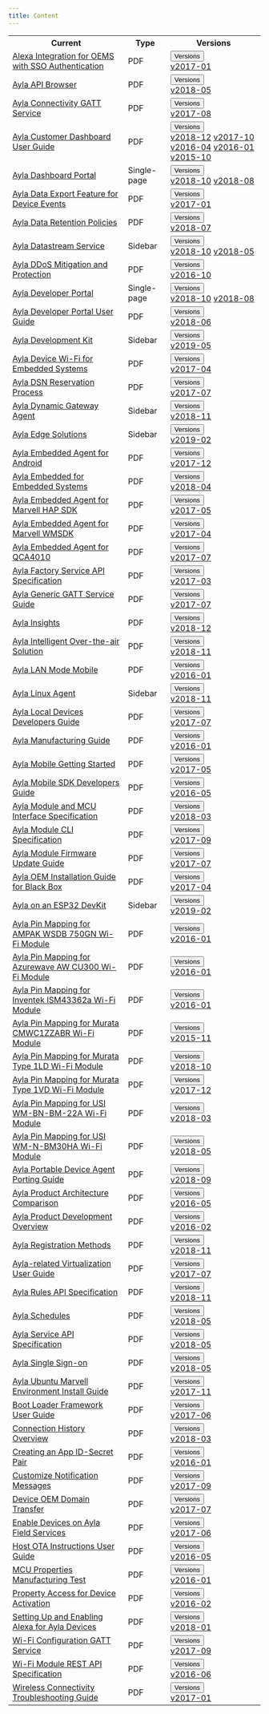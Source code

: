 ```yaml
---
title: Content
---
```


<table class="version-table">
  <tr><th>Current</th><th>Type</th><th>Versions</th></tr>
  <tr>
    <td><a href="/content/alexa-integration-for-oems-with-sso-authentication">Alexa Integration for OEMS with SSO Authentication</a></td>
    <td>PDF</td>
    <td>
      <div class="dropdown">
        <button class="btn btn-link btn-sm dropdown-toggle" type="button" id="alexa-integration-for-oems-with-sso-authentication" data-toggle="dropdown" aria-haspopup="true" aria-expanded="false">Versions</button>
        <div class="dropdown-menu" aria-labelledby="alexa-integration-for-oems-with-sso-authentication">
          <a class="dropdown-item" href="/content/alexa-integration-for-oems-with-sso-authentication-2017-01.pdf">v2017-01</a>
        </div>
      </div>
    </td>
  </tr>
  <tr>
    <td><a href="/content/ayla-api-browser">Ayla API Browser</a></td>
    <td>PDF</td>
    <td>
      <div class="dropdown">
        <button class="btn btn-link btn-sm dropdown-toggle" type="button" id="ayla-api-browser" data-toggle="dropdown" aria-haspopup="true" aria-expanded="false">Versions</button>
        <div class="dropdown-menu" aria-labelledby="ayla-api-browser">
          <a class="dropdown-item" href="/content/ayla-api-browser-2018-05.pdf">v2018-05</a>
        </div>
      </div>
    </td>
  </tr>
  <tr>
    <td><a href="/content/ayla-connectivity-gatt-service">Ayla Connectivity GATT Service</a></td>
    <td>PDF</td>
    <td>
      <div class="dropdown">
        <button class="btn btn-link btn-sm dropdown-toggle" type="button" id="ayla-connectivity-gatt-service" data-toggle="dropdown" aria-haspopup="true" aria-expanded="false">Versions</button>
        <div class="dropdown-menu" aria-labelledby="ayla-connectivity-gatt-service">
          <a class="dropdown-item" href="/content/ayla-connectivity-gatt-service-2017-08.pdf">v2017-08</a>
        </div>
      </div>
    </td>
  </tr>
  <tr>
    <td><a href="/content/ayla-customer-dashboard-user-guide">Ayla Customer Dashboard User Guide</a></td>
    <td>PDF</td>
    <td>
      <div class="dropdown">
        <button class="btn btn-link btn-sm dropdown-toggle" type="button" id="ayla-customer-dashboard-user-guide" data-toggle="dropdown" aria-haspopup="true" aria-expanded="false">Versions</button>
        <div class="dropdown-menu" aria-labelledby="ayla-customer-dashboard-user-guide">
          <a class="dropdown-item" href="/content/ayla-customer-dashboard-user-guide-2018-12.pdf">v2018-12</a>
          <a class="dropdown-item" href="/content/ayla-customer-dashboard-user-guide-2017-10.pdf">v2017-10</a>
          <a class="dropdown-item" href="/content/ayla-customer-dashboard-user-guide-2016-04.pdf">v2016-04</a>
          <a class="dropdown-item" href="/content/ayla-customer-dashboard-user-guide-2016-01.pdf">v2016-01</a>
          <a class="dropdown-item" href="/content/ayla-customer-dashboard-user-guide-2015-10.pdf">v2015-10</a>
        </div>
      </div>
    </td>
  </tr>
  <tr>
    <td><a href="/content/ayla-dashboard-portal">Ayla Dashboard Portal</a></td>
    <td>Single-page</td>
    <td>
      <div class="dropdown">
        <button class="btn btn-link btn-sm dropdown-toggle" type="button" id="ayla-dashboard-portal" data-toggle="dropdown" aria-haspopup="true" aria-expanded="false">Versions</button>
        <div class="dropdown-menu" aria-labelledby="ayla-dashboard-portal">
          <a class="dropdown-item" href="/content/ayla-dashboard-portal-2018-10">v2018-10</a>
          <a class="dropdown-item" href="/content/ayla-dashboard-portal-2018-08">v2018-08</a>
        </div>
      </div>
    </td>
  </tr>
  <tr>
    <td><a href="/content/ayla-data-export-feature-for-device-events">Ayla Data Export Feature for Device Events</a></td>
    <td>PDF</td>
    <td>
      <div class="dropdown">
        <button class="btn btn-link btn-sm dropdown-toggle" type="button" id="ayla-data-export-feature-for-device-events" data-toggle="dropdown" aria-haspopup="true" aria-expanded="false">Versions</button>
        <div class="dropdown-menu" aria-labelledby="ayla-data-export-feature-for-device-events">
          <a class="dropdown-item" href="/content/ayla-data-export-feature-for-device-events-2017-01.pdf">v2017-01</a>
        </div>
      </div>
    </td>
  </tr>
  <tr>
    <td><a href="/content/ayla-data-retention-policies">Ayla Data Retention Policies</a></td>
    <td>PDF</td>
    <td>
      <div class="dropdown">
        <button class="btn btn-link btn-sm dropdown-toggle" type="button" id="ayla-data-retention-policies" data-toggle="dropdown" aria-haspopup="true" aria-expanded="false">Versions</button>
        <div class="dropdown-menu" aria-labelledby="ayla-data-retention-policies">
          <a class="dropdown-item" href="/content/ayla-data-retention-policies-2018-07.pdf">v2018-07</a>
        </div>
      </div>
    </td>
  </tr>
  <tr>
    <td><a href="/content/ayla-datastream-service">Ayla Datastream Service</a></td>
    <td>Sidebar</td>
    <td>
      <div class="dropdown">
        <button class="btn btn-link btn-sm dropdown-toggle" type="button" id="ayla-datastream-service" data-toggle="dropdown" aria-haspopup="true" aria-expanded="false">Versions</button>
        <div class="dropdown-menu" aria-labelledby="ayla-datastream-service">
          <a class="dropdown-item" href="/content/ayla-datastream-service-2018-10">v2018-10</a>
          <a class="dropdown-item" href="/content/ayla-datastream-service-2018-05">v2018-05</a>
        </div>
      </div>
    </td>
  </tr>
  <tr>
    <td><a href="/content/ayla-ddos-mitigation-and-protection">Ayla DDoS Mitigation and Protection</a></td>
    <td>PDF</td>
    <td>
      <div class="dropdown">
        <button class="btn btn-link btn-sm dropdown-toggle" type="button" id="ayla-ddos-mitigation-and-protection" data-toggle="dropdown" aria-haspopup="true" aria-expanded="false">Versions</button>
        <div class="dropdown-menu" aria-labelledby="ayla-ddos-mitigation-and-protection">
          <a class="dropdown-item" href="/content/ayla-ddos-mitigation-and-protection-2016-10.pdf">v2016-10</a>
        </div>
      </div>
    </td>
  </tr>
  <tr>
    <td><a href="/content/ayla-developer-portal">Ayla Developer Portal</a></td>
    <td>Single-page</td>
    <td>
      <div class="dropdown">
        <button class="btn btn-link btn-sm dropdown-toggle" type="button" id="ayla-developer-portal" data-toggle="dropdown" aria-haspopup="true" aria-expanded="false">Versions</button>
        <div class="dropdown-menu" aria-labelledby="ayla-developer-portal">
          <a class="dropdown-item" href="/content/ayla-developer-portal-2018-10">v2018-10</a>
          <a class="dropdown-item" href="/content/ayla-developer-portal-2018-08">v2018-08</a>
        </div>
      </div>
    </td>
  </tr>
  <tr>
    <td><a href="/content/ayla-developer-portal-user-guide">Ayla Developer Portal User Guide</a></td>
    <td>PDF</td>
    <td>
      <div class="dropdown">
        <button class="btn btn-link btn-sm dropdown-toggle" type="button" id="ayla-developer-portal-user-guide" data-toggle="dropdown" aria-haspopup="true" aria-expanded="false">Versions</button>
        <div class="dropdown-menu" aria-labelledby="ayla-developer-portal-user-guide">
          <a class="dropdown-item" href="/content/ayla-developer-portal-user-guide-2018-06.pdf">v2018-06</a>
        </div>
      </div>
    </td>
  </tr>
  <tr>
    <td><a href="/content/ayla-development-kit">Ayla Development Kit</a></td>
    <td>Sidebar</td>
    <td>
      <div class="dropdown">
        <button class="btn btn-link btn-sm dropdown-toggle" type="button" id="ayla-development-kit" data-toggle="dropdown" aria-haspopup="true" aria-expanded="false">Versions</button>
        <div class="dropdown-menu" aria-labelledby="ayla-development-kit">
          <a class="dropdown-item" href="/content/ayla-development-kit-2019-05">v2019-05</a>
        </div>
      </div>
    </td>
  </tr>
  <tr>
    <td><a href="/content/ayla-device-wi-fi-for-embedded-systems">Ayla Device Wi-Fi for Embedded Systems</a></td>
    <td>PDF</td>
    <td>
      <div class="dropdown">
        <button class="btn btn-link btn-sm dropdown-toggle" type="button" id="ayla-device-wi-fi-for-embedded-systems" data-toggle="dropdown" aria-haspopup="true" aria-expanded="false">Versions</button>
        <div class="dropdown-menu" aria-labelledby="ayla-device-wi-fi-for-embedded-systems">
          <a class="dropdown-item" href="/content/ayla-device-wi-fi-for-embedded-systems-2017-04.pdf">v2017-04</a>
        </div>
      </div>
    </td>
  </tr>
  <tr>
    <td><a href="/content/ayla-dsn-reservation-process">Ayla DSN Reservation Process</a></td>
    <td>PDF</td>
    <td>
      <div class="dropdown">
        <button class="btn btn-link btn-sm dropdown-toggle" type="button" id="ayla-dsn-reservation-process" data-toggle="dropdown" aria-haspopup="true" aria-expanded="false">Versions</button>
        <div class="dropdown-menu" aria-labelledby="ayla-dsn-reservation-process">
          <a class="dropdown-item" href="/content/ayla-dsn-reservation-process-2017-07.pdf">v2017-07</a>
        </div>
      </div>
    </td>
  </tr>
  <tr>
    <td><a href="/content/ayla-dynamic-gateway-agent">Ayla Dynamic Gateway Agent</a></td>
    <td>Sidebar</td>
    <td>
      <div class="dropdown">
        <button class="btn btn-link btn-sm dropdown-toggle" type="button" id="ayla-dynamic-gateway-agent" data-toggle="dropdown" aria-haspopup="true" aria-expanded="false">Versions</button>
        <div class="dropdown-menu" aria-labelledby="ayla-dynamic-gateway-agent">
          <a class="dropdown-item" href="/content/ayla-dynamic-gateway-agent-2018-11">v2018-11</a>
        </div>
      </div>
    </td>
  </tr>
  <tr>
    <td><a href="/content/ayla-edge-solutions">Ayla Edge Solutions</a></td>
    <td>Sidebar</td>
    <td>
      <div class="dropdown">
        <button class="btn btn-link btn-sm dropdown-toggle" type="button" id="ayla-edge-solutions" data-toggle="dropdown" aria-haspopup="true" aria-expanded="false">Versions</button>
        <div class="dropdown-menu" aria-labelledby="ayla-edge-solutions">
          <a class="dropdown-item" href="/content/ayla-edge-solutions-2019-02">v2019-02</a>
        </div>
      </div>
    </td>
  </tr>
  <tr>
    <td><a href="/content/ayla-embedded-agent-for-android">Ayla Embedded Agent for Android</a></td>
    <td>PDF</td>
    <td>
      <div class="dropdown">
        <button class="btn btn-link btn-sm dropdown-toggle" type="button" id="ayla-embedded-agent-for-android" data-toggle="dropdown" aria-haspopup="true" aria-expanded="false">Versions</button>
        <div class="dropdown-menu" aria-labelledby="ayla-embedded-agent-for-android">
          <a class="dropdown-item" href="/content/ayla-embedded-agent-for-android-2017-12.pdf">v2017-12</a>
        </div>
      </div>
    </td>
  </tr>
  <tr>
    <td><a href="/content/ayla-embedded-agent-for-embedded-systems">Ayla Embedded for Embedded Systems</a></td>
    <td>PDF</td>
    <td>
      <div class="dropdown">
        <button class="btn btn-link btn-sm dropdown-toggle" type="button" id="ayla-embedded-agent-for-embedded-systems" data-toggle="dropdown" aria-haspopup="true" aria-expanded="false">Versions</button>
        <div class="dropdown-menu" aria-labelledby="ayla-embedded-agent-for-embedded-systems">
          <a class="dropdown-item" href="/content/ayla-embedded-agent-for-embedded-systems-2018-04.pdf">v2018-04</a>
        </div>
      </div>
    </td>
  </tr>
  <tr>
    <td><a href="/content/ayla-embedded-agent-for-marvell-hap-sdk">Ayla Embedded Agent for Marvell HAP SDK</a></td>
    <td>PDF</td>
    <td>
      <div class="dropdown">
        <button class="btn btn-link btn-sm dropdown-toggle" type="button" id="ayla-embedded-agent-for-marvell-hap-sdk" data-toggle="dropdown" aria-haspopup="true" aria-expanded="false">Versions</button>
        <div class="dropdown-menu" aria-labelledby="ayla-embedded-agent-for-marvell-hap-sdk">
          <a class="dropdown-item" href="/content/ayla-embedded-agent-for-marvell-hap-sdk-2017-05.pdf">v2017-05</a>
        </div>
      </div>
    </td>
  </tr>
  <tr>
    <td><a href="/content/ayla-embedded-agent-for-marvell-wmsdk">Ayla Embedded Agent for Marvell WMSDK</a></td>
    <td>PDF</td>
    <td>
      <div class="dropdown">
        <button class="btn btn-link btn-sm dropdown-toggle" type="button" id="ayla-embedded-agent-for-marvell-wmsdk" data-toggle="dropdown" aria-haspopup="true" aria-expanded="false">Versions</button>
        <div class="dropdown-menu" aria-labelledby="ayla-embedded-agent-for-marvell-wmsdk">
          <a class="dropdown-item" href="/content/ayla-embedded-agent-for-marvell-wmsdk-2017-04.pdf">v2017-04</a>
        </div>
      </div>
    </td>
  </tr>
  <tr>
    <td><a href="/content/ayla-embedded-agent-for-qca4010">Ayla Embedded Agent for QCA4010</a></td>
    <td>PDF</td>
    <td>
      <div class="dropdown">
        <button class="btn btn-link btn-sm dropdown-toggle" type="button" id="ayla-embedded-agent-for-qca4010" data-toggle="dropdown" aria-haspopup="true" aria-expanded="false">Versions</button>
        <div class="dropdown-menu" aria-labelledby="ayla-embedded-agent-for-qca4010">
          <a class="dropdown-item" href="/content/ayla-embedded-agent-for-qca4010-2017-07.pdf">v2017-07</a>
        </div>
      </div>
    </td>
  </tr>
  <tr>
    <td><a href="/content/ayla-factory-service-api-specification">Ayla Factory Service API Specification</a></td>
    <td>PDF</td>
    <td>
      <div class="dropdown">
        <button class="btn btn-link btn-sm dropdown-toggle" type="button" id="ayla-factory-service-api-specification" data-toggle="dropdown" aria-haspopup="true" aria-expanded="false">Versions</button>
        <div class="dropdown-menu" aria-labelledby="ayla-factory-service-api-specification">
          <a class="dropdown-item" href="/content/ayla-factory-service-api-specification-2017-03.pdf">v2017-03</a>
        </div>
      </div>
    </td>
  </tr>
  <tr>
    <td><a href="/content/ayla-generic-gatt-service-guide">Ayla Generic GATT Service Guide</a></td>
    <td>PDF</td>
    <td>
      <div class="dropdown">
        <button class="btn btn-link btn-sm dropdown-toggle" type="button" id="ayla-generic-gatt-service-guide" data-toggle="dropdown" aria-haspopup="true" aria-expanded="false">Versions</button>
        <div class="dropdown-menu" aria-labelledby="ayla-generic-gatt-service-guide">
          <a class="dropdown-item" href="/content/ayla-generic-gatt-service-guide-2017-07.pdf">v2017-07</a>
        </div>
      </div>
    </td>
  </tr>
  <tr>
    <td><a href="/content/ayla-insights">Ayla Insights</a></td>
    <td>PDF</td>
    <td>
      <div class="dropdown">
        <button class="btn btn-link btn-sm dropdown-toggle" type="button" id="ayla-insights" data-toggle="dropdown" aria-haspopup="true" aria-expanded="false">Versions</button>
        <div class="dropdown-menu" aria-labelledby="ayla-insights">
          <a class="dropdown-item" href="/content/ayla-insights-2018-12.pdf">v2018-12</a>
        </div>
      </div>
    </td>
  </tr>
  <tr>
    <td><a href="/content/ayla-intelligent-over-the-air-solution">Ayla Intelligent Over-the-air Solution</a></td>
    <td>PDF</td>
    <td>
      <div class="dropdown">
        <button class="btn btn-link btn-sm dropdown-toggle" type="button" id="ayla-intelligent-over-the-air-solution" data-toggle="dropdown" aria-haspopup="true" aria-expanded="false">Versions</button>
        <div class="dropdown-menu" aria-labelledby="ayla-intelligent-over-the-air-solution">
          <a class="dropdown-item" href="/content/ayla-intelligent-over-the-air-solution-2018-11.pdf">v2018-11</a>
        </div>
      </div>
    </td>
  </tr>
  <tr>
    <td><a href="/content/ayla-lan-mode-mobile">Ayla LAN Mode Mobile</a></td>
    <td>PDF</td>
    <td>
      <div class="dropdown">
        <button class="btn btn-link btn-sm dropdown-toggle" type="button" id="ayla-lan-mode-mobile" data-toggle="dropdown" aria-haspopup="true" aria-expanded="false">Versions</button>
        <div class="dropdown-menu" aria-labelledby="ayla-lan-mode-mobile">
          <a class="dropdown-item" href="/content/ayla-lan-mode-mobile-2016-01.pdf">v2016-01</a>
        </div>
      </div>
    </td>
  </tr>
  <tr>
    <td><a href="/content/ayla-linux-agent">Ayla Linux Agent</a></td>
    <td>Sidebar</td>
    <td>
      <div class="dropdown">
        <button class="btn btn-link btn-sm dropdown-toggle" type="button" id="ayla-linux-agent" data-toggle="dropdown" aria-haspopup="true" aria-expanded="false">Versions</button>
        <div class="dropdown-menu" aria-labelledby="ayla-linux-agent">
          <a class="dropdown-item" href="/content/ayla-linux-agent-2018-11">v2018-11</a>
        </div>
      </div>
    </td>
  </tr>
  <tr>
    <td><a href="/content/ayla-local-devices-developers-guide">Ayla Local Devices Developers Guide</a></td>
    <td>PDF</td>
    <td>
      <div class="dropdown">
        <button class="btn btn-link btn-sm dropdown-toggle" type="button" id="ayla-local-devices-developers-guide" data-toggle="dropdown" aria-haspopup="true" aria-expanded="false">Versions</button>
        <div class="dropdown-menu" aria-labelledby="ayla-local-devices-developers-guide">
          <a class="dropdown-item" href="/content/ayla-local-devices-developers-guide-2017-07.pdf">v2017-07</a>
        </div>
      </div>
    </td>
  </tr>
  <tr>
    <td><a href="/content/ayla-manufacturing-guide">Ayla Manufacturing Guide</a></td>
    <td>PDF</td>
    <td>
      <div class="dropdown">
        <button class="btn btn-link btn-sm dropdown-toggle" type="button" id="ayla-manufacturing-guide" data-toggle="dropdown" aria-haspopup="true" aria-expanded="false">Versions</button>
        <div class="dropdown-menu" aria-labelledby="ayla-manufacturing-guide">
          <a class="dropdown-item" href="/content/ayla-manufacturing-guide-2016-01.pdf">v2016-01</a>
        </div>
      </div>
    </td>
  </tr>
  <tr>
    <td><a href="/content/ayla-mobile-getting-started">Ayla Mobile Getting Started</a></td>
    <td>PDF</td>
    <td>
      <div class="dropdown">
        <button class="btn btn-link btn-sm dropdown-toggle" type="button" id="ayla-mobile-getting-started" data-toggle="dropdown" aria-haspopup="true" aria-expanded="false">Versions</button>
        <div class="dropdown-menu" aria-labelledby="ayla-mobile-getting-started">
          <a class="dropdown-item" href="/content/ayla-mobile-getting-started-2017-05.pdf">v2017-05</a>
        </div>
      </div>
    </td>
  </tr>
  <tr>
    <td><a href="/content/ayla-mobile-sdk-developers-guide">Ayla Mobile SDK Developers Guide</a></td>
    <td>PDF</td>
    <td>
      <div class="dropdown">
        <button class="btn btn-link btn-sm dropdown-toggle" type="button" id="ayla-mobile-sdk-developers-guide" data-toggle="dropdown" aria-haspopup="true" aria-expanded="false">Versions</button>
        <div class="dropdown-menu" aria-labelledby="ayla-mobile-sdk-developers-guide">
          <a class="dropdown-item" href="/content/ayla-mobile-sdk-developers-guide-2016-05.pdf">v2016-05</a>
        </div>
      </div>
    </td>
  </tr>
  <tr>
    <td><a href="/content/ayla-module-and-mcu-interface-specification">Ayla Module and MCU Interface Specification</a></td>
    <td>PDF</td>
    <td>
      <div class="dropdown">
        <button class="btn btn-link btn-sm dropdown-toggle" type="button" id="ayla-module-and-mcu-interface-specification" data-toggle="dropdown" aria-haspopup="true" aria-expanded="false">Versions</button>
        <div class="dropdown-menu" aria-labelledby="ayla-module-and-mcu-interface-specification">
          <a class="dropdown-item" href="/content/ayla-module-and-mcu-interface-specification-2018-03.pdf">v2018-03</a>
        </div>
      </div>
    </td>
  </tr>
  <tr>
    <td><a href="/content/ayla-module-cli-specification">Ayla Module CLI Specification</a></td>
    <td>PDF</td>
    <td>
      <div class="dropdown">
        <button class="btn btn-link btn-sm dropdown-toggle" type="button" id="ayla-module-cli-specification" data-toggle="dropdown" aria-haspopup="true" aria-expanded="false">Versions</button>
        <div class="dropdown-menu" aria-labelledby="ayla-module-cli-specification">
          <a class="dropdown-item" href="/content/ayla-module-cli-specification-2017-09.pdf">v2017-09</a>
        </div>
      </div>
    </td>
  </tr>
  <tr>
    <td><a href="/content/ayla-module-firmware-update-guide">Ayla Module Firmware Update Guide</a></td>
    <td>PDF</td>
    <td>
      <div class="dropdown">
        <button class="btn btn-link btn-sm dropdown-toggle" type="button" id="ayla-module-firmware-update-guide" data-toggle="dropdown" aria-haspopup="true" aria-expanded="false">Versions</button>
        <div class="dropdown-menu" aria-labelledby="ayla-module-firmware-update-guide">
          <a class="dropdown-item" href="/content/ayla-module-firmware-update-guide-2017-07.pdf">v2017-07</a>
        </div>
      </div>
    </td>
  </tr>
  <tr>
    <td><a href="/content/ayla-oem-installation-guide-for-black-box">Ayla OEM Installation Guide for Black Box</a></td>
    <td>PDF</td>
    <td>
      <div class="dropdown">
        <button class="btn btn-link btn-sm dropdown-toggle" type="button" id="ayla-oem-installation-guide-for-black-box" data-toggle="dropdown" aria-haspopup="true" aria-expanded="false">Versions</button>
        <div class="dropdown-menu" aria-labelledby="ayla-oem-installation-guide-for-black-box">
          <a class="dropdown-item" href="/content/ayla-oem-installation-guide-for-black-box-2017-04.pdf">v2017-04</a>
        </div>
      </div>
    </td>
  </tr>
  <tr>
    <td><a href="/content/ayla-on-an-esp32-dev-kit">Ayla on an ESP32 DevKit</a></td>
    <td>Sidebar</td>
    <td>
      <div class="dropdown">
        <button class="btn btn-link btn-sm dropdown-toggle" type="button" id="ayla-on-an-esp32-dev-kit" data-toggle="dropdown" aria-haspopup="true" aria-expanded="false">Versions</button>
        <div class="dropdown-menu" aria-labelledby="ayla-on-an-esp32-dev-kit">
          <a class="dropdown-item" href="/content/ayla-on-an-esp32-dev-kit-2019-02">v2019-02</a>
        </div>
      </div>
    </td>
  </tr>
  <tr>
    <td><a href="/content/ayla-pin-mapping-for-ampak-wsdb-750gn-wi-fi-module">Ayla Pin Mapping for AMPAK WSDB 750GN Wi-Fi Module</a></td>
    <td>PDF</td>
    <td>
      <div class="dropdown">
        <button class="btn btn-link btn-sm dropdown-toggle" type="button" id="ayla-pin-mapping-for-ampak-wsdb-750gn-wi-fi-module" data-toggle="dropdown" aria-haspopup="true" aria-expanded="false">Versions</button>
        <div class="dropdown-menu" aria-labelledby="ayla-pin-mapping-for-ampak-wsdb-750gn-wi-fi-module">
          <a class="dropdown-item" href="/content/ayla-pin-mapping-for-ampak-wsdb-750gn-wi-fi-module-2016-01.pdf">v2016-01</a>
        </div>
      </div>
    </td>
  </tr>
  <tr>
    <td><a href="/content/ayla-pin-mapping-for-azurewave-aw-cu300-wi-fi-module">Ayla Pin Mapping for Azurewave AW CU300 Wi-Fi Module</a></td>
    <td>PDF</td>
    <td>
      <div class="dropdown">
        <button class="btn btn-link btn-sm dropdown-toggle" type="button" id="ayla-pin-mapping-for-azurewave-aw-cu300-wi-fi-module" data-toggle="dropdown" aria-haspopup="true" aria-expanded="false">Versions</button>
        <div class="dropdown-menu" aria-labelledby="ayla-pin-mapping-for-azurewave-aw-cu300-wi-fi-module">
          <a class="dropdown-item" href="/content/ayla-pin-mapping-for-azurewave-aw-cu300-wi-fi-module-2016-01.pdf">v2016-01</a>
        </div>
      </div>
    </td>
  </tr>
  <tr>
    <td><a href="/content/ayla-pin-mapping-for-inventek-ism43362a-wi-fi-module">Ayla Pin Mapping for Inventek ISM43362a Wi-Fi Module</a></td>
    <td>PDF</td>
    <td>
      <div class="dropdown">
        <button class="btn btn-link btn-sm dropdown-toggle" type="button" id="ayla-pin-mapping-for-inventek-ism43362a-wi-fi-module" data-toggle="dropdown" aria-haspopup="true" aria-expanded="false">Versions</button>
        <div class="dropdown-menu" aria-labelledby="ayla-pin-mapping-for-inventek-ism43362a-wi-fi-module">
          <a class="dropdown-item" href="/content/ayla-pin-mapping-for-inventek-ism43362a-wi-fi-module-2016-01.pdf">v2016-01</a>
        </div>
      </div>
    </td>
  </tr>
  <tr>
    <td><a href="/content/ayla-pin-mapping-for-murata-cmwc1zzabr-wi-fi-module">Ayla Pin Mapping for Murata CMWC1ZZABR Wi-Fi Module</a></td>
    <td>PDF</td>
    <td>
      <div class="dropdown">
        <button class="btn btn-link btn-sm dropdown-toggle" type="button" id="ayla-pin-mapping-for-murata-cmwc1zzabr-wi-fi-module" data-toggle="dropdown" aria-haspopup="true" aria-expanded="false">Versions</button>
        <div class="dropdown-menu" aria-labelledby="ayla-pin-mapping-for-murata-cmwc1zzabr-wi-fi-module">
          <a class="dropdown-item" href="/content/ayla-pin-mapping-for-murata-cmwc1zzabr-wi-fi-module-2015-11.pdf">v2015-11</a>
        </div>
      </div>
    </td>
  </tr>
  <tr>
    <td><a href="/content/ayla-pin-mapping-for-murata-type-1ld-wi-fi-module">Ayla Pin Mapping for Murata Type 1LD Wi-Fi Module</a></td>
    <td>PDF</td>
    <td>
      <div class="dropdown">
        <button class="btn btn-link btn-sm dropdown-toggle" type="button" id="ayla-pin-mapping-for-murata-type-1ld-wi-fi-module" data-toggle="dropdown" aria-haspopup="true" aria-expanded="false">Versions</button>
        <div class="dropdown-menu" aria-labelledby="ayla-pin-mapping-for-murata-type-1ld-wi-fi-module">
          <a class="dropdown-item" href="/content/ayla-pin-mapping-for-murata-type-1ld-wi-fi-module-2018-10.pdf">v2018-10</a>
        </div>
      </div>
    </td>
  </tr>
  <tr>
    <td><a href="/content/ayla-pin-mapping-for-murata-type-1vd-wi-fi-module">Ayla Pin Mapping for Murata Type 1VD Wi-Fi Module</a></td>
    <td>PDF</td>
    <td>
      <div class="dropdown">
        <button class="btn btn-link btn-sm dropdown-toggle" type="button" id="ayla-pin-mapping-for-murata-type-1vd-wi-fi-module" data-toggle="dropdown" aria-haspopup="true" aria-expanded="false">Versions</button>
        <div class="dropdown-menu" aria-labelledby="ayla-pin-mapping-for-murata-type-1vd-wi-fi-module">
          <a class="dropdown-item" href="/content/ayla-pin-mapping-for-murata-type-1vd-wi-fi-module-2017-12.pdf">v2017-12</a>
        </div>
      </div>
    </td>
  </tr>
  <tr>
    <td><a href="/content/ayla-pin-mapping-for-usi-wm-bn-bm-22a-wi-fi-module">Ayla Pin Mapping for USI WM-BN-BM-22A Wi-Fi Module</a></td>
    <td>PDF</td>
    <td>
      <div class="dropdown">
        <button class="btn btn-link btn-sm dropdown-toggle" type="button" id="ayla-pin-mapping-for-usi-wm-bn-bm-22a-wi-fi-module" data-toggle="dropdown" aria-haspopup="true" aria-expanded="false">Versions</button>
        <div class="dropdown-menu" aria-labelledby="ayla-pin-mapping-for-usi-wm-bn-bm-22a-wi-fi-module">
          <a class="dropdown-item" href="/content/ayla-pin-mapping-for-usi-wm-bn-bm-22a-wi-fi-module-2018-03.pdf">v2018-03</a>
        </div>
      </div>
    </td>
  </tr>
  <tr>
    <td><a href="/content/ayla-pin-mapping-for-usi-wm-n-bm30ha-wi-fi-module">Ayla Pin Mapping for USI WM-N-BM30HA Wi-Fi Module</a></td>
    <td>PDF</td>
    <td>
      <div class="dropdown">
        <button class="btn btn-link btn-sm dropdown-toggle" type="button" id="ayla-pin-mapping-for-usi-wm-n-bm30ha-wi-fi-module" data-toggle="dropdown" aria-haspopup="true" aria-expanded="false">Versions</button>
        <div class="dropdown-menu" aria-labelledby="ayla-pin-mapping-for-usi-wm-n-bm30ha-wi-fi-module">
          <a class="dropdown-item" href="/content/ayla-pin-mapping-for-usi-wm-n-bm30ha-wi-fi-module-2018-05.pdf">v2018-05</a>
        </div>
      </div>
    </td>
  </tr>
  <tr>
    <td><a href="/content/ayla-portable-device-agent-porting-guide">Ayla Portable Device Agent Porting Guide</a></td>
    <td>PDF</td>
    <td>
      <div class="dropdown">
        <button class="btn btn-link btn-sm dropdown-toggle" type="button" id="ayla-portable-device-agent-porting-guide" data-toggle="dropdown" aria-haspopup="true" aria-expanded="false">Versions</button>
        <div class="dropdown-menu" aria-labelledby="ayla-portable-device-agent-porting-guide">
          <a class="dropdown-item" href="/content/ayla-portable-device-agent-porting-guide-2018-09.pdf">v2018-09</a>
        </div>
      </div>
    </td>
  </tr>
  <tr>
    <td><a href="/content/ayla-product-architecture-comparison">Ayla Product Architecture Comparison</a></td>
    <td>PDF</td>
    <td>
      <div class="dropdown">
        <button class="btn btn-link btn-sm dropdown-toggle" type="button" id="ayla-product-architecture-comparison" data-toggle="dropdown" aria-haspopup="true" aria-expanded="false">Versions</button>
        <div class="dropdown-menu" aria-labelledby="ayla-product-architecture-comparison">
          <a class="dropdown-item" href="/content/ayla-product-architecture-comparison-2016-05.pdf">v2016-05</a>
        </div>
      </div>
    </td>
  </tr>
  <tr>
    <td><a href="/content/ayla-product-development-overview">Ayla Product Development Overview</a></td>
    <td>PDF</td>
    <td>
      <div class="dropdown">
        <button class="btn btn-link btn-sm dropdown-toggle" type="button" id="ayla-product-development-overview" data-toggle="dropdown" aria-haspopup="true" aria-expanded="false">Versions</button>
        <div class="dropdown-menu" aria-labelledby="ayla-product-development-overview">
          <a class="dropdown-item" href="/content/ayla-product-development-overview-2016-02.pdf">v2016-02</a>
        </div>
      </div>
    </td>
  </tr>
  <tr>
    <td><a href="/content/ayla-registration-methods">Ayla Registration Methods</a></td>
    <td>PDF</td>
    <td>
      <div class="dropdown">
        <button class="btn btn-link btn-sm dropdown-toggle" type="button" id="ayla-registration-methods" data-toggle="dropdown" aria-haspopup="true" aria-expanded="false">Versions</button>
        <div class="dropdown-menu" aria-labelledby="ayla-registration-methods">
          <a class="dropdown-item" href="/content/ayla-registration-methods-2018-11.pdf">v2018-11</a>
        </div>
      </div>
    </td>
  </tr>
  <tr>
    <td><a href="/content/ayla-related-virtualization-user-guide">Ayla-related Virtualization User Guide</a></td>
    <td>PDF</td>
    <td>
      <div class="dropdown">
        <button class="btn btn-link btn-sm dropdown-toggle" type="button" id="ayla-related-virtualization-user-guide" data-toggle="dropdown" aria-haspopup="true" aria-expanded="false">Versions</button>
        <div class="dropdown-menu" aria-labelledby="ayla-related-virtualization-user-guide">
          <a class="dropdown-item" href="/content/ayla-related-virtualization-user-guide-2017-07.pdf">v2017-07</a>
        </div>
      </div>
    </td>
  </tr>
  <tr>
    <td><a href="/content/ayla-rules-api-specification">Ayla Rules API Specification</a></td>
    <td>PDF</td>
    <td>
      <div class="dropdown">
        <button class="btn btn-link btn-sm dropdown-toggle" type="button" id="ayla-rules-api-specification" data-toggle="dropdown" aria-haspopup="true" aria-expanded="false">Versions</button>
        <div class="dropdown-menu" aria-labelledby="ayla-rules-api-specification">
          <a class="dropdown-item" href="/content/ayla-rules-api-specification-2018-11.pdf">v2018-11</a>
        </div>
      </div>
    </td>
  </tr>
  <tr>
    <td><a href="/content/ayla-schedules">Ayla Schedules</a></td>
    <td>PDF</td>
    <td>
      <div class="dropdown">
        <button class="btn btn-link btn-sm dropdown-toggle" type="button" id="ayla-schedules" data-toggle="dropdown" aria-haspopup="true" aria-expanded="false">Versions</button>
        <div class="dropdown-menu" aria-labelledby="ayla-schedules">
          <a class="dropdown-item" href="/content/ayla-schedules-2018-05.pdf">v2018-05</a>
        </div>
      </div>
    </td>
  </tr>
  <tr>
    <td><a href="/content/ayla-service-api-specification">Ayla Service API Specification</a></td>
    <td>PDF</td>
    <td>
      <div class="dropdown">
        <button class="btn btn-link btn-sm dropdown-toggle" type="button" id="ayla-service-api-specification" data-toggle="dropdown" aria-haspopup="true" aria-expanded="false">Versions</button>
        <div class="dropdown-menu" aria-labelledby="ayla-service-api-specification">
          <a class="dropdown-item" href="/content/ayla-service-api-specification-2018-05.pdf">v2018-05</a>
        </div>
      </div>
    </td>
  </tr>
  <tr>
    <td><a href="/content/ayla-single-sign-on">Ayla Single Sign-on</a></td>
    <td>PDF</td>
    <td>
      <div class="dropdown">
        <button class="btn btn-link btn-sm dropdown-toggle" type="button" id="ayla-single-sign-on" data-toggle="dropdown" aria-haspopup="true" aria-expanded="false">Versions</button>
        <div class="dropdown-menu" aria-labelledby="ayla-single-sign-on">
          <a class="dropdown-item" href="/content/ayla-single-sign-on-2018-05.pdf">v2018-05</a>
        </div>
      </div>
    </td>
  </tr>
  <tr>
    <td><a href="/content/ayla-ubuntu-marvell-environment-install-guide">Ayla Ubuntu Marvell Environment Install Guide</a></td>
    <td>PDF</td>
    <td>
      <div class="dropdown">
        <button class="btn btn-link btn-sm dropdown-toggle" type="button" id="ayla-ubuntu-marvell-environment-install-guide" data-toggle="dropdown" aria-haspopup="true" aria-expanded="false">Versions</button>
        <div class="dropdown-menu" aria-labelledby="ayla-ubuntu-marvell-environment-install-guide">
          <a class="dropdown-item" href="/content/ayla-ubuntu-marvell-environment-install-guide-2017-11.pdf">v2017-11</a>
        </div>
      </div>
    </td>
  </tr>
  <tr>
    <td><a href="/content/boot-loader-framework-user-guide">Boot Loader Framework User Guide</a></td>
    <td>PDF</td>
    <td>
      <div class="dropdown">
        <button class="btn btn-link btn-sm dropdown-toggle" type="button" id="boot-loader-framework-user-guide" data-toggle="dropdown" aria-haspopup="true" aria-expanded="false">Versions</button>
        <div class="dropdown-menu" aria-labelledby="boot-loader-framework-user-guide">
          <a class="dropdown-item" href="/content/boot-loader-framework-user-guide-2017-06.pdf">v2017-06</a>
        </div>
      </div>
    </td>
  </tr>
  <tr>
    <td><a href="/content/connection-history-overview">Connection History Overview</a></td>
    <td>PDF</td>
    <td>
      <div class="dropdown">
        <button class="btn btn-link btn-sm dropdown-toggle" type="button" id="connection-history-overview" data-toggle="dropdown" aria-haspopup="true" aria-expanded="false">Versions</button>
        <div class="dropdown-menu" aria-labelledby="connection-history-overview">
          <a class="dropdown-item" href="/content/connection-history-overview-2018-03.pdf">v2018-03</a>
        </div>
      </div>
    </td>
  </tr>
  <tr>
    <td><a href="/content/creating-an-app-id-secret-pair">Creating an App ID-Secret Pair</a></td>
    <td>PDF</td>
    <td>
      <div class="dropdown">
        <button class="btn btn-link btn-sm dropdown-toggle" type="button" id="creating-an-app-id-secret-pair" data-toggle="dropdown" aria-haspopup="true" aria-expanded="false">Versions</button>
        <div class="dropdown-menu" aria-labelledby="creating-an-app-id-secret-pair">
          <a class="dropdown-item" href="/content/creating-an-app-id-secret-pair-2016-01.pdf">v2016-01</a>
        </div>
      </div>
    </td>
  </tr>
  <tr>
    <td><a href="/content/customize-notification-messages">Customize Notification Messages</a></td>
    <td>PDF</td>
    <td>
      <div class="dropdown">
        <button class="btn btn-link btn-sm dropdown-toggle" type="button" id="customize-notification-messages" data-toggle="dropdown" aria-haspopup="true" aria-expanded="false">Versions</button>
        <div class="dropdown-menu" aria-labelledby="customize-notification-messages">
          <a class="dropdown-item" href="/content/customize-notification-messages-2017-09.pdf">v2017-09</a>
        </div>
      </div>
    </td>
  </tr>
  <tr>
    <td><a href="/content/device-oem-domain-transfer">Device OEM Domain Transfer</a></td>
    <td>PDF</td>
    <td>
      <div class="dropdown">
        <button class="btn btn-link btn-sm dropdown-toggle" type="button" id="device-oem-domain-transfer" data-toggle="dropdown" aria-haspopup="true" aria-expanded="false">Versions</button>
        <div class="dropdown-menu" aria-labelledby="device-oem-domain-transfer">
          <a class="dropdown-item" href="/content/device-oem-domain-transfer-2017-07.pdf">v2017-07</a>
        </div>
      </div>
    </td>
  </tr>
  <tr>
    <td><a href="/content/enable-devices-on-ayla-field-service">Enable Devices on Ayla Field Services</a></td>
    <td>PDF</td>
    <td>
      <div class="dropdown">
        <button class="btn btn-link btn-sm dropdown-toggle" type="button" id="enable-devices-on-ayla-field-service" data-toggle="dropdown" aria-haspopup="true" aria-expanded="false">Versions</button>
        <div class="dropdown-menu" aria-labelledby="enable-devices-on-ayla-field-service">
          <a class="dropdown-item" href="/content/enable-devices-on-ayla-field-service-2017-06.pdf">v2017-06</a>
        </div>
      </div>
    </td>
  </tr>
  <tr>
    <td><a href="/content/host-ota-instructions-user-guide">Host OTA Instructions User Guide</a></td>
    <td>PDF</td>
    <td>
      <div class="dropdown">
        <button class="btn btn-link btn-sm dropdown-toggle" type="button" id="host-ota-instructions-user-guide" data-toggle="dropdown" aria-haspopup="true" aria-expanded="false">Versions</button>
        <div class="dropdown-menu" aria-labelledby="host-ota-instructions-user-guide">
          <a class="dropdown-item" href="/content/host-ota-instructions-user-guide-2016-05.pdf">v2016-05</a>
        </div>
      </div>
    </td>
  </tr>
  <tr>
    <td><a href="/content/mcu-properties-manufacturing-test">MCU Properties Manufacturing Test</a></td>
    <td>PDF</td>
    <td>
      <div class="dropdown">
        <button class="btn btn-link btn-sm dropdown-toggle" type="button" id="mcu-properties-manufacturing-test" data-toggle="dropdown" aria-haspopup="true" aria-expanded="false">Versions</button>
        <div class="dropdown-menu" aria-labelledby="mcu-properties-manufacturing-test">
          <a class="dropdown-item" href="/content/mcu-properties-manufacturing-test-2016-01.pdf">v2016-01</a>
        </div>
      </div>
    </td>
  </tr>
  <tr>
    <td><a href="/content/property-access-for-device-activitation">Property Access for Device Activation</a></td>
    <td>PDF</td>
    <td>
      <div class="dropdown">
        <button class="btn btn-link btn-sm dropdown-toggle" type="button" id="property-access-for-device-activitation" data-toggle="dropdown" aria-haspopup="true" aria-expanded="false">Versions</button>
        <div class="dropdown-menu" aria-labelledby="property-access-for-device-activitation">
          <a class="dropdown-item" href="/content/property-access-for-device-activitation-2016-02.pdf">v2016-02</a>
        </div>
      </div>
    </td>
  </tr>
  <tr>
    <td><a href="/content/setting-up-and-enabling-alexa-for-ayla-devices">Setting Up and Enabling Alexa for Ayla Devices</a></td>
    <td>PDF</td>
    <td>
      <div class="dropdown">
        <button class="btn btn-link btn-sm dropdown-toggle" type="button" id="setting-up-and-enabling-alexa-for-ayla-devices" data-toggle="dropdown" aria-haspopup="true" aria-expanded="false">Versions</button>
        <div class="dropdown-menu" aria-labelledby="setting-up-and-enabling-alexa-for-ayla-devices">
          <a class="dropdown-item" href="/content/setting-up-and-enabling-alexa-for-ayla-devices-2018-01.pdf">v2018-01</a>
        </div>
      </div>
    </td>
  </tr>
  <tr>
    <td><a href="/content/wi-fi-configuration-gatt-service">Wi-Fi Configuration GATT Service</a></td>
    <td>PDF</td>
    <td>
      <div class="dropdown">
        <button class="btn btn-link btn-sm dropdown-toggle" type="button" id="wi-fi-configuration-gatt-service" data-toggle="dropdown" aria-haspopup="true" aria-expanded="false">Versions</button>
        <div class="dropdown-menu" aria-labelledby="wi-fi-configuration-gatt-service">
          <a class="dropdown-item" href="/content/wi-fi-configuration-gatt-service-2017-09.pdf">v2017-09</a>
        </div>
      </div>
    </td>
  </tr>
  <tr>
    <td><a href="/content/wi-fi-module-rest-api-specification">Wi-Fi Module REST API Specification</a></td>
    <td>PDF</td>
    <td>
      <div class="dropdown">
        <button class="btn btn-link btn-sm dropdown-toggle" type="button" id="wi-fi-module-rest-api-specification" data-toggle="dropdown" aria-haspopup="true" aria-expanded="false">Versions</button>
        <div class="dropdown-menu" aria-labelledby="wi-fi-module-rest-api-specification">
          <a class="dropdown-item" href="/content/wi-fi-module-rest-api-specification-2016-06.pdf">v2016-06</a>
        </div>
      </div>
    </td>
  </tr>
  <tr>
    <td><a href="/content/wireless-connectivity-troubleshooting-guide">Wireless Connectivity Troubleshooting Guide</a></td>
    <td>PDF</td>
    <td>
      <div class="dropdown">
        <button class="btn btn-link btn-sm dropdown-toggle" type="button" id="wireless-connectivity-troubleshooting-guide" data-toggle="dropdown" aria-haspopup="true" aria-expanded="false">Versions</button>
        <div class="dropdown-menu" aria-labelledby="wireless-connectivity-troubleshooting-guide">
          <a class="dropdown-item" href="/content/wireless-connectivity-troubleshooting-guide-2017-01.pdf">v2017-01</a>
        </div>
      </div>
    </td>
  </tr>
</table>